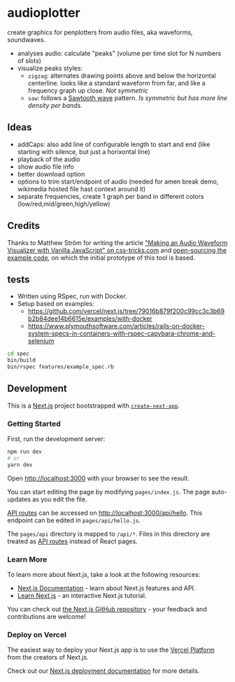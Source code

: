 # audioplotter

create graphics for penplotters from audio files, aka waveforms, soundwaves.

- analyses audio: calculate "peaks" (volume per time slot for N numbers of slots)
- visualize peaks styles:
  - `zigzag`: alternates drawing points above and below the horizontal centerline.
    looks like a standard waveform from far, and like a frequency graph up close.
    _Not symmetric_
  - `saw`: follows a [Sawtooth wave](https://en.wikipedia.org/wiki/Sawtooth_wave) pattern.
    _Is symmetric but has more line density per bands._

## Ideas

- addCaps: also add line of configurable length to start and end (like starting with silence, but just a horixontal line)
- playback of the audio
- show audio file info
- better download option
- options to trim start/endpoint of audio (needed for amen break demo, wikimedia hosted file hast context around it)
- separate frequencies, create 1 graph per band in different colors (low/red,mid/green,high/yellow)

## Credits

Thanks to Matthew Ström for writing the article ["Making an Audio Waveform Visualizer with Vanilla JavaScript" on css-tricks.com](https://css-tricks.com/making-an-audio-waveform-visualizer-with-vanilla-javascript/) and [open-sourcing the example code](https://codepen.io/matthewstrom/pen/mddOWWg), on which the initial prototype of this tool is based.

## tests

- Written using RSpec, run with Docker.
- Setup based on examples:
  - <https://github.com/vercel/next.js/tree/79016b879f200c99cc3c3b69b2b84dee14b6615e/examples/with-docker>
  - <https://www.plymouthsoftware.com/articles/rails-on-docker-system-specs-in-containers-with-rspec-capybara-chrome-and-selenium>

```bash
cd spec
bin/build
bin/rspec features/example_spec.rb
```

## Development

This is a [Next.js](https://nextjs.org/) project bootstrapped with [`create-next-app`](https://github.com/vercel/next.js/tree/canary/packages/create-next-app).

### Getting Started

First, run the development server:

```bash
npm run dev
# or
yarn dev
```

Open [http://localhost:3000](http://localhost:3000) with your browser to see the result.

You can start editing the page by modifying `pages/index.js`. The page auto-updates as you edit the file.

[API routes](https://nextjs.org/docs/api-routes/introduction) can be accessed on [http://localhost:3000/api/hello](http://localhost:3000/api/hello). This endpoint can be edited in `pages/api/hello.js`.

The `pages/api` directory is mapped to `/api/*`. Files in this directory are treated as [API routes](https://nextjs.org/docs/api-routes/introduction) instead of React pages.

### Learn More

To learn more about Next.js, take a look at the following resources:

- [Next.js Documentation](https://nextjs.org/docs) - learn about Next.js features and API.
- [Learn Next.js](https://nextjs.org/learn) - an interactive Next.js tutorial.

You can check out [the Next.js GitHub repository](https://github.com/vercel/next.js/) - your feedback and contributions are welcome!

### Deploy on Vercel

The easiest way to deploy your Next.js app is to use the [Vercel Platform](https://vercel.com/new?utm_medium=default-template&filter=next.js&utm_source=create-next-app&utm_campaign=create-next-app-readme) from the creators of Next.js.

Check out our [Next.js deployment documentation](https://nextjs.org/docs/deployment) for more details.
